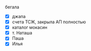 бегала
- [x] джапа
- [x] счета ТСЖ, закрыла АП полностью
- [x] каталог мокасин
- [x] т. Наташа
- [x] Паша
- [x] Илья